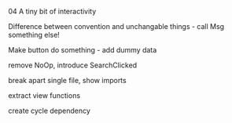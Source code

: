 04 A tiny bit of interactivity

Difference between convention and unchangable things - call Msg something else!

Make button do something - add dummy data

remove NoOp, introduce SearchClicked


break apart single file, show imports

extract view functions

create cycle dependency